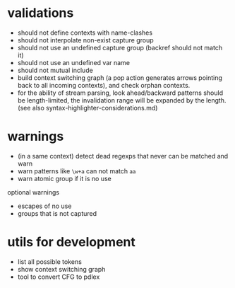 # validations

- should not define contexts with name-clashes
- should not interpolate non-exist capture group
- should not use an undefined capture group (backref should not match it)
- should not use an undefined var name
- should not mutual include
- build context switching graph (a pop action generates arrows pointing back to all incoming contexts), and check orphan contexts.
- for the ability of stream parsing, look ahead/backward patterns should be length-limited, the invalidation range will be expanded by the length. (see also syntax-highlighter-considerations.md)

# warnings

- (in a same context) detect dead regexps that never can be matched and warn
- warn patterns like `\w+a` can not match `aa`
- warn atomic group if it is no use

optional warnings

- escapes of no use
- groups that is not captured

# utils for development

- list all possible tokens
- show context switching graph
- tool to convert CFG to pdlex
